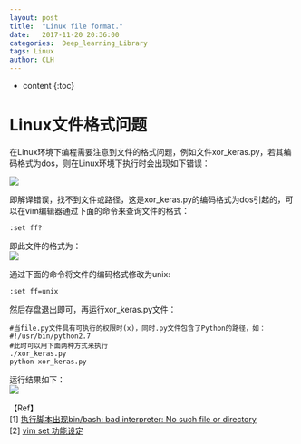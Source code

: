 ```yaml
---
layout: post
title:  "Linux file format."
date:   2017-11-20 20:36:00
categories:  Deep_learning_Library
tags: Linux
author: CLH
---
```


* content
{:toc}

# Linux文件格式问题 #
在Linux环境下编程需要注意到文件的格式问题，例如文件xor_keras.py，若其编码格式为dos，则在Linux环境下执行时会出现如下错误：    

![](https://i.imgur.com/uZA6wmO.png)    
   
即解译错误，找不到文件或路径，这是xor_keras.py的编码格式为dos引起的，可以在vim编辑器通过下面的命令来查询文件的格式：     

	:set ff?   

即此文件的格式为：      
![](https://i.imgur.com/j5C86jI.png) 
    
通过下面的命令将文件的编码格式修改为unix:     

	:set ff=unix      

然后存盘退出即可，再运行xor_keras.py文件：     

	#当file.py文件具有可执行的权限时(x)，同时.py文件包含了Python的路径，如：#!/usr/bin/python2.7
	#此时可以用下面两种方式来执行
	./xor_keras.py
	python xor_keras.py     

运行结果如下：     
![](https://i.imgur.com/e1GUson.png)      

【Ref】  
[1] [执行脚本出现bin/bash: bad interpreter: No such file or directory](http://blog.csdn.net/red10057/article/details/8051650)      
[2] [vim set 功能设定](http://blog.sina.com.cn/s/blog_7ae240850100x7ov.html)     
